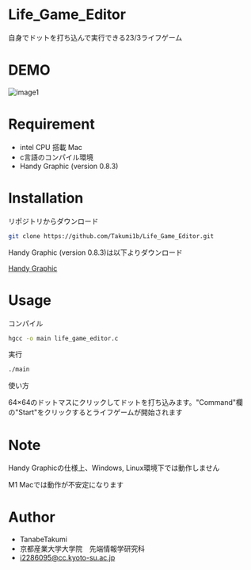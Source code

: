 # Life_Game_Editor

自身でドットを打ち込んで実行できる23/3ライフゲーム

# DEMO

![image1](https://user-images.githubusercontent.com/103201314/173219499-6ffc3072-f8b4-4881-ae3c-269bef6c1281.png)


# Requirement

* intel CPU 搭載 Mac
* c言語のコンパイル環境
* Handy Graphic (version 0.8.3)



# Installation

リポジトリからダウンロード
```bash
git clone https://github.com/Takumi1b/Life_Game_Editor.git
```
Handy Graphic (version 0.8.3)は以下よりダウンロード

[Handy Graphic](http://www.cc.kyoto-su.ac.jp/~ogihara/Hg/)

# Usage
コンパイル

```bash
hgcc -o main life_game_editor.c
```
実行
```bash
./main
```
使い方

64×64のドットマスにクリックしてドットを打ち込みます。"Command"欄の"Start"をクリックするとライフゲームが開始されます

# Note

Handy Graphicの仕様上、Windows, Linux環境下では動作しません

M1 Macでは動作が不安定になります

# Author

* TanabeTakumi
* 京都産業大学大学院　先端情報学研究科
* i2286095@cc.kyoto-su.ac.jp
